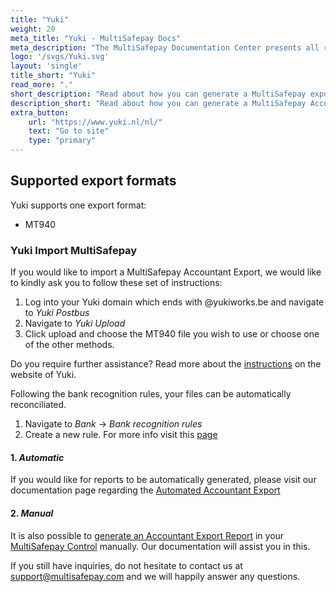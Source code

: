 ```yaml
---
title: "Yuki"
weight: 20
meta_title: "Yuki - MultiSafepay Docs"
meta_description: "The MultiSafepay Documentation Center presents all relevant information about our Plugins and API. You can also find support pages for payment methods, tools and general questions as well as the contact details of our Support and Integration Teams."
logo: '/svgs/Yuki.svg'
layout: 'single'
title_short: "Yuki"
read_more: "."
short_description: "Read about how you can generate a MultiSafepay export and import to your Yuki platform"
description_short: "Read about how you can generate a MultiSafepay Accountant Export for your Yuki software platform."
extra_button:
    url: "https://www.yuki.nl/nl/" 
    text: "Go to site" 
    type: "primary"
---
```


## Supported export formats

Yuki supports one export format:

* MT940

### Yuki Import MultiSafepay

If you would like to import a MultiSafepay Accountant Export, we would like to kindly ask you to follow these set of instructions:

1. Log into your Yuki domain which ends with @yukiworks.be and navigate to _Yuki Postbus_
2. Navigate to _Yuki Upload_
3. Click upload and choose the MT940 file you wish to use or choose one of the other methods.

Do you require further assistance? Read more about the [instructions](https://support.yuki.be/nl/support/solutions/articles/11000063683-documenten-uploaden) on the website of Yuki.

Following the bank recognition rules, your files can be automatically reconciliated.

1. Navigate to _Bank_ → _Bank recognition rules_
2. Create a new rule. For more info visit this [page](https://support.yuki.be/nl/support/solutions/articles/11000071225-bankherkenningsregel-aanmaken)

#### 1. _Automatic_

If you would like for reports to be automatically generated, please visit our documentation page regarding the [Automated Accountant Export](https://docs.multisafepay.com/tools/reports/automatic-reports)

#### 2. _Manual_

It is also possible to [generate an Accountant Export Report](https://docs.multisafepay.com/tools/reports/accountant-report-export) in your [MultiSafepay Control](https://merchant.multisafepay.com) manually. Our documentation will assist you in this.


If you still have inquiries, do not hesitate to contact us at <support@multisafepay.com> and we will happily answer any questions.